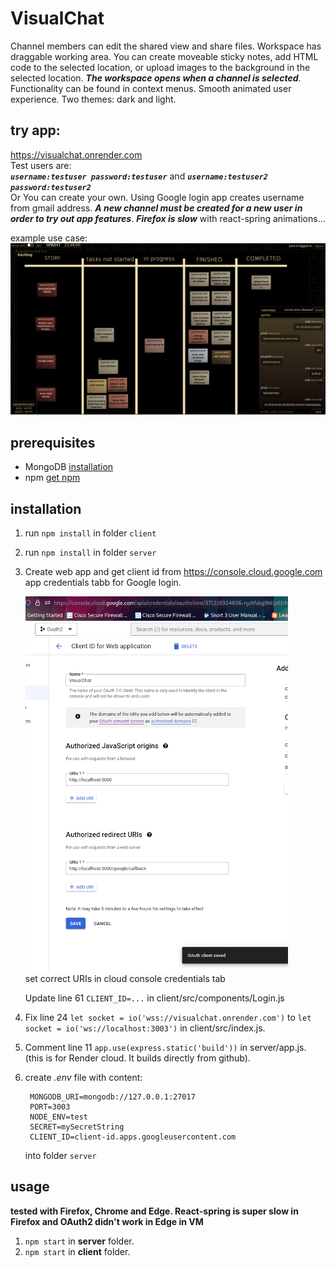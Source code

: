 # VisualChat
Channel members can edit the shared view and share files. Workspace has draggable working area. You can create moveable sticky notes, add HTML code to the selected location, or upload images to the background in the selected location. ___The workspace opens when a channel is selected___. Functionality can be found in context menus. Smooth animated user experience. Two themes: dark and light.    
## try app:
https://visualchat.onrender.com   
Test users are:    
___`username:testuser password:testuser`___ and ___`username:testuser2 password:testuser2`___   
Or You can create your own. Using Google login app creates username from gmail address. ___A new channel must be created for a new user in order to try out app features___. ___Firefox is slow___ with react-spring animations...    

example use case:    
![Image of note view](https://github.com/juhaj77/VisualChat/blob/master/images/UI.png)
## prerequisites

* MongoDB [installation](https://docs.mongodb.com/manual/installation/)
* npm [get npm](https://www.npmjs.com/get-npm)

## installation

1. run `npm install` in folder `client`
1. run `npm install` in folder `server`
1. Create web app and get client id from https://console.cloud.google.com app credentials tabb for Google login.
    
   ![Image for oauth credentials](https://github.com/juhaj77/VisualChat/blob/master/images/oauth2.png)    
   set correct URIs in cloud console credentials tab
   
   Update line 61 `CLIENT_ID=...` in client/src/components/Login.js

1. Fix line 24 `let socket = io('wss://visualchat.onrender.com')` to `let socket = io('ws://localhost:3003')`  in client/src/index.js.
1. Comment line 11 `app.use(express.static('build'))` in server/app.js. (this is for Render cloud. It builds directly from github).
1. create _.env_ file with content:
   ```
    MONGODB_URI=mongodb://127.0.0.1:27017
    PORT=3003
    NODE_ENV=test
    SECRET=mySecretString
    CLIENT_ID=client-id.apps.googleusercontent.com
   ```
    into folder `server`
   
## usage

____tested with Firefox, Chrome and Edge. React-spring is super slow in Firefox and OAuth2 didn't work in Edge in VM____

1. `npm start` in **server** folder.
1. `npm start` in **client** folder.



